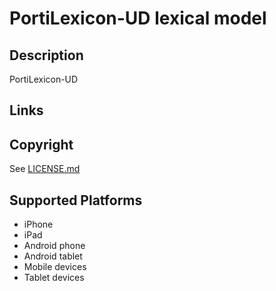 PortiLexicon-UD lexical model
===================

Description
-----------
PortiLexicon-UD

Links
-----

Copyright
---------
See [LICENSE.md](LICENSE.md)

Supported Platforms
-------------------
 * iPhone
 * iPad
 * Android phone
 * Android tablet
 * Mobile devices
 * Tablet devices

